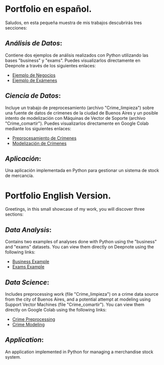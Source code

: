 # Portfolio en español.
Saludos, en esta pequeña muestra de mis trabajos descubrirás tres secciones:

## *Análisis de Datos*:
Contiene dos ejemplos de análisis realizados con Python utilizando las bases "business" y "exams". Puedes visualizarlos directamente en Deepnote a través de los siguientes enlaces:
- [Ejemplo de Negocios](https://deepnote.com/publish/Businessexample-72e6d457-a662-4ecb-9372-7bc53df76810)
- [Ejemplo de Exámenes](https://deepnote.com/publish/ExamsexamplePython-1ace137c-e965-4bee-80f9-3c8ce1bd424f)

## *Ciencia de Datos*:
Incluye un trabajo de preprocesamiento (archivo "Crime_limpieza") sobre una fuente de datos de crímenes de la ciudad de Buenos Aires y un posible intento de modelización con Máquinas de Vector de Soporte (archivo "Crime_comartir"). Puedes visualizarlos directamente en Google Colab mediante los siguientes enlaces:
- [Preprocesamiento de Crímenes](https://drive.google.com/file/d/17G6Qh_FlVi6LK8PkRSyYfkG6w6SdXZXT/view?usp=sharing)
- [Modelización de Crímenes](https://colab.research.google.com/drive/1gLLOP36TNnDDSzjlGpKOSeaXW_NYoCK5?usp=sharing)

## *Aplicación*:
Una aplicación implementada en Python para gestionar un sistema de stock de mercancía.

# Portfolio English Version.
Greetings, in this small showcase of my work, you will discover three sections:

## *Data Analysis*:
Contains two examples of analyses done with Python using the "business" and "exams" datasets. You can view them directly on Deepnote using the following links:
- [Business Example](https://deepnote.com/publish/Businessexample-72e6d457-a662-4ecb-9372-7bc53df76810)
- [Exams Example](https://deepnote.com/publish/ExamsexamplePython-1ace137c-e965-4bee-80f9-3c8ce1bd424f)

## *Data Science*:
Includes preprocessing work (file "Crime_limpieza") on a crime data source from the city of Buenos Aires, and a potential attempt at modeling using Support Vector Machines (file "Crime_comartir"). You can view them directly on Google Colab using the following links:
- [Crime Preprocessing](https://drive.google.com/file/d/17G6Qh_FlVi6LK8PkRSyYfkG6w6SdXZXT/view?usp=sharing)
- [Crime Modeling](https://colab.research.google.com/drive/1gLLOP36TNnDDSzjlGpKOSeaXW_NYoCK5?usp=sharing)

## *Application*:
An application implemented in Python for managing a merchandise stock system.
